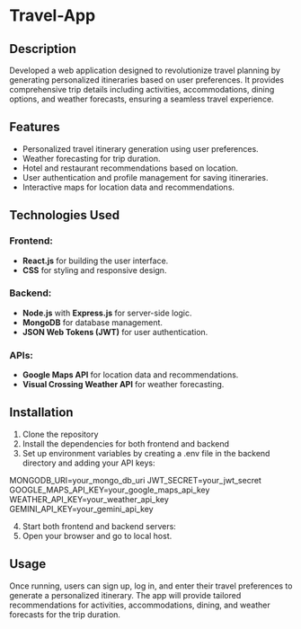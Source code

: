 # Travel-App

## Description
Developed a web application designed to revolutionize travel planning by generating personalized itineraries based on user preferences. It provides comprehensive trip details including activities, accommodations, dining options, and weather forecasts, ensuring a seamless travel experience.

## Features
- Personalized travel itinerary generation using user preferences.
- Weather forecasting for trip duration.
- Hotel and restaurant recommendations based on location.
- User authentication and profile management for saving itineraries.
- Interactive maps for location data and recommendations.

## Technologies Used
### Frontend:
- **React.js** for building the user interface.
- **CSS** for styling and responsive design.

### Backend:
- **Node.js** with **Express.js** for server-side logic.
- **MongoDB** for database management.
- **JSON Web Tokens (JWT)** for user authentication.

### APIs:
- **Google Maps API** for location data and recommendations.
- **Visual Crossing Weather API** for weather forecasting.

## Installation

1. Clone the repository
2. Install the dependencies for both frontend and backend
3. Set up environment variables by creating a .env file in the backend directory and adding your API keys:
   
MONGODB_URI=your_mongo_db_uri
JWT_SECRET=your_jwt_secret
GOOGLE_MAPS_API_KEY=your_google_maps_api_key
WEATHER_API_KEY=your_weather_api_key
GEMINI_API_KEY=your_gemini_api_key

4. Start both frontend and backend servers:
5. Open your browser and go to local host.

## Usage
Once running, users can sign up, log in, and enter their travel preferences to generate a personalized itinerary. The app will provide tailored recommendations for activities, accommodations, dining, and weather forecasts for the trip duration.

